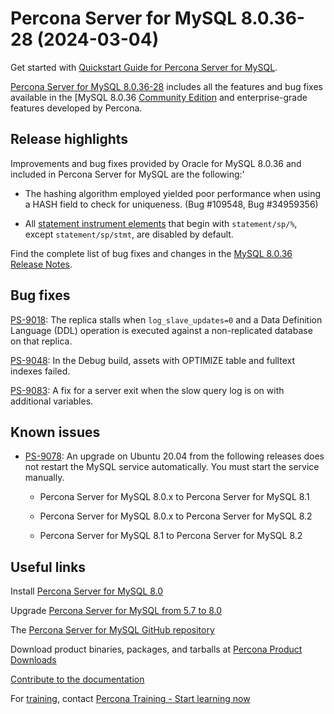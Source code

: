 # Percona Server for MySQL 8.0.36-28 (2024-03-04)

Get started with [Quickstart Guide for Percona Server for MySQL](../quickstart-overview.md).

[Percona Server for MySQL 8.0.36-28](https://www.percona.com/software/mysql-database/percona-server) includes all the features and bug fixes available in the
[MySQL 8.0.36 [Community Edition](https://dev.mysql.com/doc/relnotes/mysql/8.0/en/news-8-0-36.html) and enterprise-grade features developed by Percona.

## Release highlights

Improvements and bug fixes provided by Oracle for MySQL 8.0.36 and included in Percona Server for MySQL are the following:'

* The hashing algorithm employed yielded poor performance when using a HASH field to check for uniqueness. (Bug #109548, Bug #34959356)

* All [statement instrument elements] that begin with `statement/sp/%`, except `statement/sp/stmt`, are disabled by default.

Find the complete list of bug fixes and changes in the [MySQL 8.0.36 Release Notes](https://dev.mysql.com/doc/relnotes/mysql/8.0/en/news-8-0-36.html).


##  Bug fixes

[PS-9018]: The replica stalls when `log_slave_updates=0` and a Data Definition Language (DDL) operation is executed against a non-replicated database on that replica.

[PS-9048]: In the Debug build, assets with OPTIMIZE table and fulltext indexes failed.

[PS-9083]: A fix for a server exit when the slow query log is on with additional variables.

## Known issues

* [PS-9078](https://perconadev.atlassian.net/browse/PS-9078): An upgrade on Ubuntu 20.04 from the following releases does not restart the MySQL service automatically. You must start the service manually.

    * Percona Server for MySQL 8.0.x to Percona Server for MySQL 8.1

    * Percona Server for MySQL 8.0.x to Percona Server for MySQL 8.2

    * Percona Server for MySQL 8.1 to Percona Server for MySQL 8.2

## Useful links

Install [Percona Server for MySQL 8.0](https://docs.percona.com/percona-server/8.0/installation.html)

Upgrade [Percona Server for MySQL from 5.7 to 8.0](../upgrade.md)

The [Percona Server for MySQL GitHub repository](https://github.com/percona/percona-server)

Download product binaries, packages, and tarballs at [Percona Product Downloads](https://www.percona.com/downloads)

[Contribute to the documentation](https://github.com/percona/psmysql-docs/blob/8.0/contributing.md)

For [training](https://www.percona.com/training), contact [Percona Training - Start learning now](https://learn.percona.com/contact-me)

[statement instrument elements]: https://dev.mysql.com/doc/refman//8.0/en/performance-schema-instrument-naming.html#performance-schema-statement-instrument-elements

[Signature checking using GNUPG]: https://dev.mysql.com/doc/refman/8.0/en/checking-gpg-signature.html


[PS-9018]: https://perconadev.atlassian.net/browse/PS-9018

[PS-9048]: https://perconadev.atlassian.net/browse/PS-9048

[PS-9083]: https://perconadev.atlassian.net/browse/PS-9083
